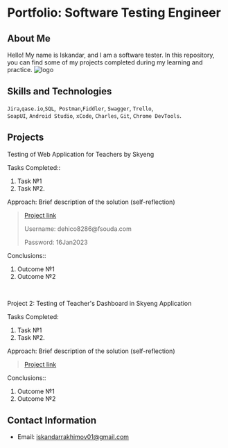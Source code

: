 # Portfolio: Software Testing Engineer

## About Me

Hello! My name is Iskandar, and I am a software tester.
In this repository, you can find some of my projects completed during my learning and practice.
![logo](https://static1.cbrimages.com/wordpress/wp-content/uploads/2020/04/Netero-Featured.jpg?q=50&fit=contain&w=1140&h=&dpr=1.5)
<br>

## Skills and Technologies
``Jira``,``qase.io``,``SQL``,`` Postman``,``Fiddler``, ``Swagger``, ``Trello``, <br>
``SoapUI``, ``Android Studio``, ``xCode``, ``Charles``, ``Git``, ``Chrome DevTools``.




## Projects

<p> Testing of Web Application for Teachers by Skyeng</p>
<p>Tasks Completed::<p>
<ol>
  <li>Task №1</li>
  <li>Task №2.</li>
</ol>

<p>Approach: Brief description of the solution (self-reflection)<p>

> <a href="https://testqa35.atlassian.net/wiki/spaces/MP/pages/33272/EX1+1">Project link</a>
> <p> Username: dehico8286@fsouda.com </p>
> <p> Password: 16Jan2023 </p>
 
 <p>Conclusions::<p>
<ol>
  <li>Outcome №1</li>
  <li>Outcome №2</li>
</ol>


<br> 

<p> Project 2: Testing of Teacher's Dashboard in Skyeng Application</p>
<p>Tasks Completed:<p>
<ol>
  <li>Task №1</li>
  <li>Task №2.</li>
</ol>

<p>Approach: Brief description of the solution (self-reflection)<p>

>  <a href="https://fogen.notion.site/fogen/1-2-Web-REST-API-Postman-5f1700d11e1840b2a4e244b38cb0190f">Project link</a>
 
 <p>Conclusions::<p>
<ol>
  <li>Outcome №1</li>
  <li>Outcome №2</li>
</ol>



## Contact Information
- Email: iskandarrakhimov01@gmail.com

